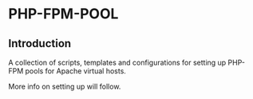 PHP-FPM-POOL
============

Introduction
------------
A collection of scripts, templates and configurations for setting up PHP-FPM pools for Apache virtual hosts.

More info on setting up will follow.